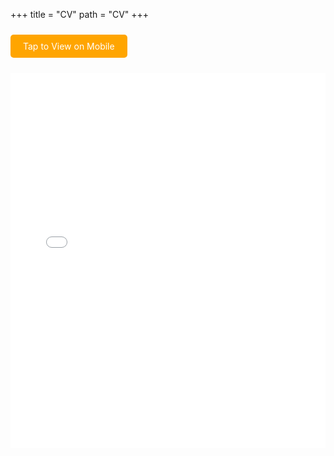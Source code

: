 +++
title = "CV"
path = "CV"
+++

<a href="/docs/CV.pdf" class="button">Tap to View on Mobile</a>

<style>
.button {
    display: inline-block;
    padding: 10px 20px;
    margin: 10px 0;
    background-color: #FFA500; /* Orange color */
    color: white;
    text-align: center;
    border-radius: 5px;
    text-decoration: none;
}
</style>

<embed src="/docs/CV.pdf" type="application/pdf" width="100%" height="600px" />
